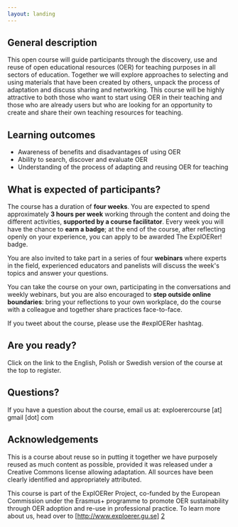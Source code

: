 ```yaml
---
layout: landing
---
```


**General description**
-
This open course will guide participants through the discovery, use and reuse of open educational resources (OER) for teaching purposes in all sectors of education. Together we will explore approaches to selecting and using materials that have been created by others, unpack the process of adaptation and discuss sharing and networking. This course will be highly attractive to both those who want to start using OER in their teaching and those who are already users but who are looking for an opportunity to create and share their own teaching resources for teaching.

**Learning outcomes**
-
 - Awareness of benefits and disadvantages of using OER
 - Ability to search, discover and evaluate OER
 - Understanding of the process of adapting and reusing OER for teaching

**What is expected of participants?**
-
The course has a duration of **four weeks**. You are expected to spend approximately **3 hours per week** working through the content and doing the different activities, **supported by a course facilitator**. Every week you will have the chance to **earn a badge**; at the end of the course, after reflecting openly on your experience, you can apply to be awarded The ExplOERer! badge.

You are also invited to take part in a series of four **webinars** where experts in the field, experienced educators and panelists will discuss the week's topics and answer your questions.

You can take the course on your own, participating in the conversations and weekly webinars, but you are also encouraged to **step outside online boundaries**: bring your reflections to your own workplace, do the course with a colleague and together share practices face-to-face.

If you tweet about the course, please use the #explOERer hashtag.

**Are you ready?**
-
Click on the link to the English, Polish or Swedish version of the course at the top to register.

**Questions?**
-
If you have a question about the course, email us at: exploerercourse [at] gmail [dot] com

**Acknowledgements**
-
This is a course about reuse so in putting it together we have purposely reused as much content as possible, provided it was released under a Creative Commons license allowing adaptation. All sources have been clearly identified and appropriately attributed.

This course is part of the ExplOERer Project, co-funded by the European Commission under the Erasmus+ programme to promote OER sustainability through OER adoption and re-use in professional practice. To learn more about us, head over to [http://www.exploerer.gu.se] [2]

[1]:http://www.exploerercourse.org/en/modules/week%201/discussion/
[2]:http://www.exploerer.gu.se

